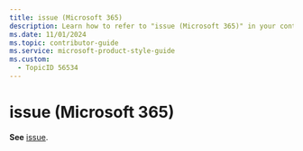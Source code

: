 ```yaml
---
title: issue (Microsoft 365)
description: Learn how to refer to "issue (Microsoft 365)" in your content.
ms.date: 11/01/2024
ms.topic: contributor-guide
ms.service: microsoft-product-style-guide
ms.custom:
  - TopicID 56534
---
```



# issue (Microsoft 365)

**See** [issue](~\a_z_names_terms\i\issue.md).


